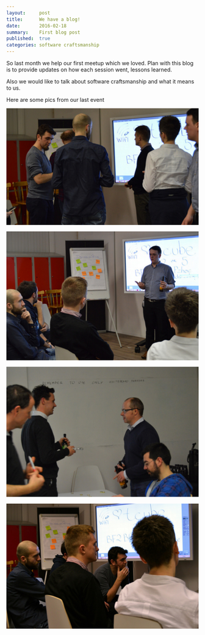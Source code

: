 ```yaml
---
layout:     post
title:      We have a blog!
date:       2016-02-18
summary:    First blog post
published:  true   
categories: software craftsmanship
---
```


So last month we help our first meetup which we loved.
Plan with this blog is to provide updates on how each session went, lessons learned.

Also we would like to talk about software craftsmanship and what it means to us.

Here are some pics from our last event

![swcraft1.png](https://raw.githubusercontent.com/dubswcraft/dubswcraft.github.io/master/_posts/images/first-post/swcraft1.png)

![swcraft2.png](https://raw.githubusercontent.com/dubswcraft/dubswcraft.github.io/master/_posts/images/first-post/swcraft2.png)

![swcraft3.png](https://raw.githubusercontent.com/dubswcraft/dubswcraft.github.io/master/_posts/images/first-post/swcraft3.png)

![swcraft4.png](https://raw.githubusercontent.com/dubswcraft/dubswcraft.github.io/master/_posts/images/first-post/swcraft4.png)
